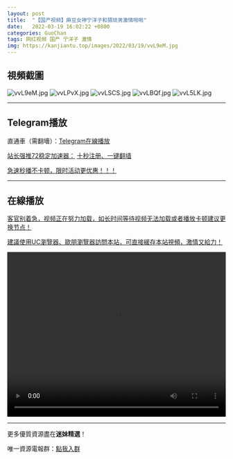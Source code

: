 ```yaml
---
layout: post
title:  "【国产视频】麻豆女神宁洋子和猥琐男激情啪啪"
date:   2022-03-19 16:02:22 +0800
categories: GuoChan
tags: 网红视频 国产 宁洋子 激情
img: https://kanjiantu.top/images/2022/03/19/vvL9eM.jpg
---
```



## 視頻截圖

![vvL9eM.jpg](https://kanjiantu.top/images/2022/03/19/vvL9eM.jpg)
![vvLPvX.jpg](https://kanjiantu.top/images/2022/03/19/vvLPvX.jpg)
![vvLSCS.jpg](https://kanjiantu.top/images/2022/03/19/vvLSCS.jpg)
![vvLBQf.jpg](https://kanjiantu.top/images/2022/03/19/vvLBQf.jpg)
![vvL5LK.jpg](https://kanjiantu.top/images/2022/03/19/vvL5LK.jpg)

* * *
## Telegram播放

直通車（需翻墻）：[Telegram在線播放](https://t.me/mimeijingxuan/252)

<u>站长强推72稳定加速器：</u> [十秒注册、一键翻墙](https://www.mimei.blog/skip/vpn.html)


<u>急速秒播不卡顿，限时活动更优惠！！！</u>
* * *
## 在線播放
<u>客官别着急，视频正在努力加载，如长时间等待视频无法加载或者播放卡顿建议更换节点！</u>

<u>建議使用UC瀏覽器、歐朋瀏覽器訪問本站，可直接緩存本站視頻，激情又給力！</u>
<center><video src="https://cdn.publer.io/uploads/videos/624730d4db2797343b249bfb/3c370d50da4630ce1f179512b88585c1.mp4" width="100%" height="380px" controls="controls"></video></center>


* * *
更多優質資源盡在**迷妹精選**！

唯一資源電報群：[點我入群](https://t.me/mimeijingxuan)



